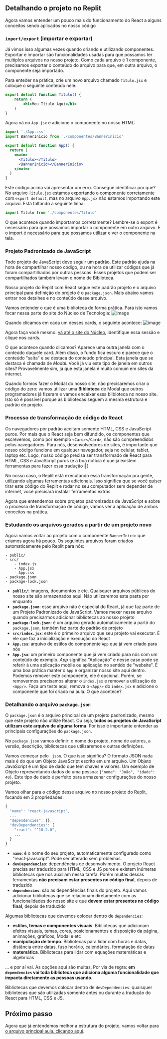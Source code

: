 ## Detalhando o projeto no Replit
Agora vamos entender um pouco mais do funcionamento do React a alguns conceitos sendo aplicados no nosso código

### `import/export` (importar e exportar)

Já vimos isso algumas vezes quando criando e utilizando componentes. Exportar e importar são funcionalidades usadas para que possamos ter multiplos arquivos no nosso projeto. Como cada arquivo é 1 componente, precisamos exportar o conteúdo do arquivo para que, em outra arquivo, o componente seja importado. 

Para enteder na prática, crie um novo arquivo chamado `Titulo.jsx` e coloque o seguinte conteúdo nele:

```jsx
export default function Titulo() {
    return (
        <h1>Meu Título Aqui</h1>
    )
}
```

Agora vá no `App.jsx` e adicione o componente no nosso HTML:

```jsx
import './App.css'
import BannerInicio from './componentes/BannerInicio'

export default function App() {
  return (
    <main>
      <Titulo></Titulo>
      <BannerInicio></BannerInicio>
    </main>
  )
}
```

Este código acima vai apresentar um erro. Consegue identificar por que? No arquivo `Titulo.jsx` estamos exportando o componente corretamente com `export default`, mas no arquivo `App.jsx` não estamos importando este arquivo. Está faltando a seguinte linha:

```jsx
import Titulo from './componentes/Titulo'
```

O que acontece quando importamos corretamente? Lembre-se o export é necessário para que possamos importar o componente em outro arquivo. E o import é necessário para que possamos utilizar e ver o componente na tela.

### Projeto Padronizado de JavaScript

Todo projeto de JavaScript deve seguir um padrão. Este padrão ajuda na hora de compartilhar nosso código, ou na hora de utilizar códigos que já foram compartilhados por outras pessoas. Esses projetos que podem ser compartilhados também levam o nome de Biblioteca. 

Nosso projeto do Replit com React segue este padrão projeto e o arquivo principal para definição do projeto é o `package.json`. Mais abaixo vamos entrar nos detalhes e no conteúdo desse arquivo.

Vamos entender o que é uma biblioteca de forma prática. Para isto vamos focar nessa parte do site do Núcleo de Tecnologia:
![image](https://github.com/tecMTST/intensivo-react-2023/assets/1435403/fa4f1f99-0eb6-4f6b-b988-34abc43ebe86)

Quando clicamos em cada um desses cards, o seguinte acontece:
![image](https://github.com/tecMTST/intensivo-react-2023/assets/1435403/74d03105-0219-45b2-a0cf-f4a64ae46e94)

Agora faça você mesmo: [vá até o site do Núcleo](https://nucleodetecnologia.com.br/), identifique essa sessão e clique nos cards.

O que acontece quando clicamos? Aparece uma outra janela com o conteúdo daquele card. Além disso, o fundo fica escuro e parece que o conteúdo "salta" e se destaca do conteúdo principal. Esta janela que se destaca é chamada de _Modal_. Você já viu este tipo de janela em outros sites? Provavelmente sim, já que esta janela é muito comum em sites da internet. 

Quando formos fazer o Modal do nosso site, não precisaremos criar o código do zero: vamos utilizar uma **Biblioteca** de Modal que outros programadores já fizeram e vamos encaixar essa bilbioteca no nosso site. Isto só é possível porque as bibliotecas seguem a mesma estrutura e padrão de projeto.

### Processo de transformação de código do React

Os navegadores por padrão aceitam somente HTML, CSS e JavaScript puros. Por mais que o React seja bem difundido, os componentes que escrevemos, como por exemplo `<Card></Card>`, não são compreendidos pelos navegadores. Para nós, desenvolvedores de sites, é importante que nosso código funcione em qualquer navegador, seja no celular, tablet, laptop etc. Logo, nosso código precisa ser transformado de React para HTML, CSS e JavaScript puros (e a boa notícia é que já existem ferramentas para fazer essa tradução 🎉)

No nosso caso, o Replit está executando essa transformação pra gente, utilizando algumas ferramentas adicionais. Isso significa que se você quiser tirar este código do Replit e rodar no seu computador sem depender de internet, você precisará instalar ferramentas extras.

Agora que entendemos sobre projetos padronizados de JavaScript e sobre o processo de transformação de código, vamos ver a aplicação de ambos conceitos na prática.

### Estudando os arquivos gerados a partir de um projeto novo

Agora vamos voltar ao projeto com o componente `BannerInicio` que criamos agora há pouco. Os seguintes arquivos foram criados automaticamente pelo Replit para nós:
```
- public/
- src/
    - index.js
    - App.jsx
    - App.css
- package.json
- package-lock.json
```

- **`public/`**: imagens, documentos e etc. Quaisquer arquivos públicos do nosso site são armazenados aqui. Não utilizaremos esta pasta por enquanto
- **`package.json`**: esse arquivo não é especial do React, já que faz parte de um Projeto Padronizado de JavaScript. Vamos mexer nesse arquivo quando precisarmos adicionar bibliotecas ao nosso projeto
- **`package-lock.json`**: é um arquivo gerado automaticamente a partir do `package.json`, também faz parte do padrão de projeto
- **`src/index.jsx`**: este é o primeiro arquivo que seu projeto vai executar. É ele que faz a inicialização e execução do React
- **`App.css`**: arquivo de estilos do componente `App` que já vem criado para nós
- **`App.jsx`**: um primeiro componente que já vem criado para nós com um conteúdo de exemplo. _App_ significa "Aplicação" e nesse caso pode se referir à uma aplicação mobile ou aplicação no sentido de "website". É uma boa prática manter o `App` e organizar nosso site aqui dentro. Podemos remover este componente, ele é opcional. Porém, se removermos precisamos alterar o `index.jsx` e remover a utilização do `<App/>`. Faça um teste aqui, remova o `<App/>` do `index.jsx` e adicione o componente que foi criado na aula. O que acontece?

### Detalhando o arquivo `package.json`

O `package.json` é o arquivo principal de um projeto padronizado, mesmo que este projeto não utilize React. Ou seja, **todos os projetos de JavaScript utilizam este arquivo de alguma forma**. Por isso é importante entender as principais configurações do `package.json`.

No `package.json` vamos definir: o nome do projeto, nome de autores, a versão, descrição, bibliotecas que utilizaremos e outras definições. 

Vamos começar pelo `.json`. O que isso significa? O formato JSON nada mais é do que um Objeto JavaScript escrito em um arquivo. Um Objeto JavaScript é um tipo de dado que tem chaves e valores. Um exemplo de Objeto representando dados de uma pessoa: `{"nome": "João", "idade": 40}`. Este tipo de dado é perfeito para armazenar configurações do nosso projeto.

Vamos olhar para o código desse arquivo no nosso projeto do Replit, focando em 3 propriedades: 

```js
{
  "name": "react-javascript",  
  ...
  "dependencies": {},          
  "devDependencies": {         
    "react": "^18.2.0",
    ...
  }
}
```

- **`name`**: é o nome do seu projeto, automaticamente configurado como "react-javascript". Pode ser alterado sem problemas.
- **`devDependencies`**: dependências de desenvolvimento. O projeto React precisa ser traduzido para HTML, CSS e JS puros e existem inúmeras bibliotecas que nos auxiliam nessa tarefa. Porém muitas dessas ferramentas **não precisam estar presentes no código final**, depois de traduzido
- **`dependencies`**: são as dependências finais do projeto. Aqui vamos adicionar bibliotecas que se relacionam diretamente com as funcionalidades do nosso site e que **devem estar presentes no código final**, depois de traduzido

Algumas bibliotecas que devemos colocar dentro de `dependencies`:
- **estilos, temas e componentes visuais**. Bibliotecas que adicionam efeitos visuais, temas, cores, posicionamentos e disposição da página, animações, gráficos, Modal e etc
- **manipulação de tempo**. Bibliotecas para lidar com horas e datas, distância entre datas, fuso horário, calendários, formatação de datas
- **matemática**. Bibliotecas para lidar com equações matemáticas e algebricas

... e por aí vai. As opções aqui são muitas. Por via de regra: **em `dependencies` vai toda biblioteca que adiciona alguma funcionalidade que impacta diretamente as pessoas usando**.

Bibliotecas que devemos colocar dentro de `devDependencies`: quaisquer bibliotecas que são utilizadas somente antes ou durante a tradução do React para HTML, CSS e JS.

## Próximo passo

Agora que já entendemos melhor a estrutura do projeto, vamos voltar para [o arquivo principal aula, clicando aqui](./README.md).

